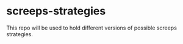 # screeps-strategies
This repo will be used to hold different versions of possible screeps strategies.

